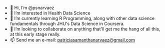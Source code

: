 - 👋 Hi, I’m @psnarvaez
- 👀 I’m interested in Health Data Science
- 🌱 I’m currently learning R Programming, along with other data science fundamentals through JHU's Data Science in Coursera.
- 💞️ I’m looking to collaborate on anything that'll get me the hang of all this, at this early stage really.
- 📫 Send me an e-mail: patriciasamanthanarvaez@gmail.com

<!---
psnarvaez/psnarvaez is a ✨ special ✨ repository because its `README.md` (this file) appears on your GitHub profile.
You can click the Preview link to take a look at your changes.
--->
